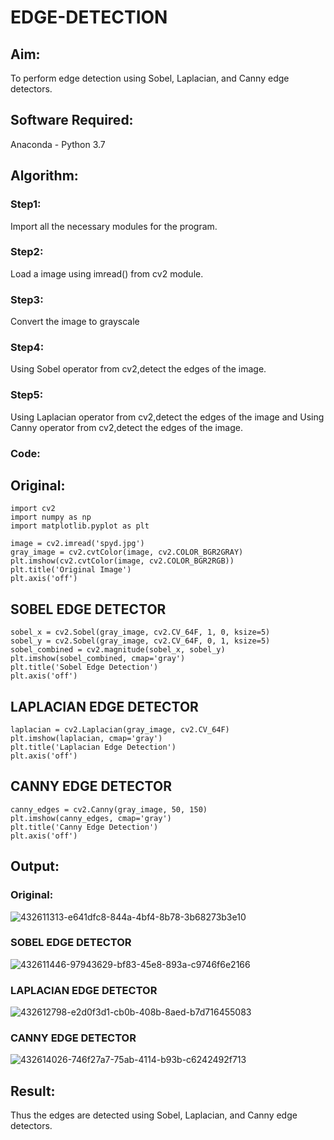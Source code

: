 # EDGE-DETECTION
## Aim:
To perform edge detection using Sobel, Laplacian, and Canny edge detectors.

## Software Required:
Anaconda - Python 3.7

## Algorithm:
### Step1:
Import all the necessary modules for the program.

### Step2:
Load a image using imread() from cv2 module.

### Step3:
Convert the image to grayscale

### Step4:
Using Sobel operator from cv2,detect the edges of the image.

### Step5:

Using Laplacian operator from cv2,detect the edges of the image and Using Canny operator from cv2,detect the edges of the image.

### Code:
## Original:
```
import cv2
import numpy as np
import matplotlib.pyplot as plt

image = cv2.imread('spyd.jpg')
gray_image = cv2.cvtColor(image, cv2.COLOR_BGR2GRAY)
plt.imshow(cv2.cvtColor(image, cv2.COLOR_BGR2RGB))
plt.title('Original Image')
plt.axis('off')
```
## SOBEL EDGE DETECTOR
```
sobel_x = cv2.Sobel(gray_image, cv2.CV_64F, 1, 0, ksize=5) 
sobel_y = cv2.Sobel(gray_image, cv2.CV_64F, 0, 1, ksize=5)  
sobel_combined = cv2.magnitude(sobel_x, sobel_y)  
plt.imshow(sobel_combined, cmap='gray')
plt.title('Sobel Edge Detection')
plt.axis('off')
```
## LAPLACIAN EDGE DETECTOR
```
laplacian = cv2.Laplacian(gray_image, cv2.CV_64F)
plt.imshow(laplacian, cmap='gray')
plt.title('Laplacian Edge Detection')
plt.axis('off')
```
## CANNY EDGE DETECTOR
```
canny_edges = cv2.Canny(gray_image, 50, 150)
plt.imshow(canny_edges, cmap='gray')
plt.title('Canny Edge Detection')
plt.axis('off')  
```

## Output:
### Original:
![432611313-e641dfc8-844a-4bf4-8b78-3b68273b3e10](https://github.com/user-attachments/assets/f3bb197f-063c-4f17-9431-2cf33e9c6505)

### SOBEL EDGE DETECTOR
![432611446-97943629-bf83-45e8-893a-c9746f6e2166](https://github.com/user-attachments/assets/edd11151-b92e-4886-a302-e3d0c1784e4b)

### LAPLACIAN EDGE DETECTOR
![432612798-e2d0f3d1-cb0b-408b-8aed-b7d716455083](https://github.com/user-attachments/assets/3111d389-c1f5-4b14-9cdd-21b9ad348c31)

### CANNY EDGE DETECTOR
![432614026-746f27a7-75ab-4114-b93b-c6242492f713](https://github.com/user-attachments/assets/8ce50b0a-7e91-425c-9eec-164573ebf301)

## Result:
Thus the edges are detected using Sobel, Laplacian, and Canny edge detectors.
